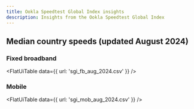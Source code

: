 ```yaml
---
title: Ookla Speedtest Global Index insights
description: Insights from the Ookla Speedtest Global Index
---
```


## Median country speeds (updated August 2024)

### Fixed broadband

<FlatUiTable
  data={{
    url: 'sgi_fb_aug_2024.csv'
  }}
 />

### Mobile

<FlatUiTable
  data={{
    url: 'sgi_mob_aug_2024.csv'
  }}
 />
